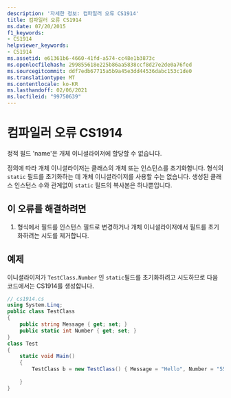 ```yaml
---
description: '자세한 정보: 컴파일러 오류 CS1914'
title: 컴파일러 오류 CS1914
ms.date: 07/20/2015
f1_keywords:
- CS1914
helpviewer_keywords:
- CS1914
ms.assetid: e61361b6-4660-41fd-a574-cc48e1b3873c
ms.openlocfilehash: 299855618e225b86aa5838ccf8d27e2de0a76fed
ms.sourcegitcommit: ddf7edb67715a5b9a45e3dd44536dabc153c1de0
ms.translationtype: MT
ms.contentlocale: ko-KR
ms.lasthandoff: 02/06/2021
ms.locfileid: "99750639"
---
```

# <a name="compiler-error-cs1914"></a>컴파일러 오류 CS1914

정적 필드 'name'은 개체 이니셜라이저에 할당할 수 없습니다.  
  
 정의에 따라 개체 이니셜라이저는 클래스의 개체 또는 인스턴스를 초기화합니다. 형식의 `static` 필드를 초기화하는 데 개체 이니셜라이저를 사용할 수는 없습니다. 생성된 클래스 인스턴스 수와 관계없이 `static` 필드의 복사본은 하나뿐입니다.  
  
## <a name="to-correct-this-error"></a>이 오류를 해결하려면  
  
1. 형식에서 필드를 인스턴스 필드로 변경하거나 개체 이니셜라이저에서 필드를 초기화하려는 시도를 제거합니다.  
  
## <a name="example"></a>예제  

 이니셜라이저가 `TestClass.Number` 인 `static`필드를 초기화하려고 시도하므로 다음 코드에서는 CS1914를 생성합니다.  
  
```csharp  
// cs1914.cs  
using System.Linq;  
public class TestClass  
{  
    public string Message { get; set; }  
    public static int Number { get; set; }
}  
class Test  
{  
    static void Main()  
    {  
        TestClass b = new TestClass() { Message = "Hello", Number = "555-1212" }; // CS1914  
  
    }  
}  
```
